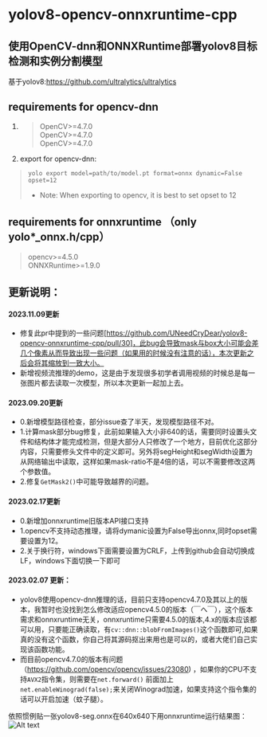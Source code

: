 # yolov8-opencv-onnxruntime-cpp
## 使用OpenCV-dnn和ONNXRuntime部署yolov8目标检测和实例分割模型<br>
基于yolov8:https://github.com/ultralytics/ultralytics

## requirements for opencv-dnn
1. > OpenCV>=4.7.0<br>
OpenCV>=4.7.0<br>
OpenCV>=4.7.0<br>

2. export for opencv-dnn:</br>
> ```yolo export model=path/to/model.pt format=onnx dynamic=False  opset=12```</br>
> + Note: When exporting to opencv, it is best to set opset to 12

## requirements for onnxruntime （only yolo*_onnx.h/cpp）
>opencv>=4.5.0 </br>
ONNXRuntime>=1.9.0 </br>

## 更新说明：
#### 2023.11.09更新<br>
+ 修复此pr中提到的一些问题[https://github.com/UNeedCryDear/yolov8-opencv-onnxruntime-cpp/pull/30]，此bug会导致mask与box大小可能会差几个像素从而导致出现一些问题（如果用的时候没有注意的话），本次更新之后会将其缩放到一致大小。
+ 新增视频流推理的demo，这是由于发现很多初学者调用视频的时候总是每一张图片都去读取一次模型，所以本次更新一起加上去。

#### 2023.09.20更新<br>
+ 0.新增模型路径检查，部分issue查了半天，发现模型路径不对。
+ 1.计算mask部分bug修复，此前如果输入大小非640的话，需要同时设置头文件和结构体才能完成检测，但是大部分人只修改了一个地方，目前优化这部分内容，只需要修头文件中的定义即可。另外将segHeight和segWidth设置为从网络输出中读取，这样如果mask-ratio不是4倍的话，可以不需要修改这两个参数值。
+ 2.修复```GetMask2()```中可能导致越界的问题。<br>


#### 2023.02.17更新<br>
+ 0.新增加onnxruntime旧版本API接口支持
+ 1.opencv不支持动态推理，请将dymanic设置为False导出onnx,同时opset需要设置为12。
+ 2.关于换行符，windows下面需要设置为CRLF，上传到github会自动切换成LF，windows下面切换一下即可<br>

#### 2023.02.07 更新：</br>
+ yolov8使用opencv-dnn推理的话，目前只支持opencv4.7.0及其以上的版本，我暂时也没找到怎么修改适应opencv4.5.0的版本（￣へ￣），这个版本需求和onnxruntime无关，onnxruntime只需要4.5.0的版本,4.x的版本应该都可以用，只要能正确读取，有```cv::dnn::blobFromImages()```这个函数即可,如果真的没有这个函数，你自己将其源码抠出来用也是可以的，或者大佬们自己实现该函数功能。
+ 而目前opencv4.7.0的版本有问题（https://github.com/opencv/opencv/issues/23080) ，如果你的CPU不支持```AVX2```指令集，则需要在```net.forward()``` 前面加上```net.enableWinograd(false);```来关闭Winograd加速，如果支持这个指令集的话可以开启加速（蚊子腿）。

依照惯例贴一张yolov8-seg.onnx在640x640下用onnxruntime运行结果图：
![Alt text](images/bus_out.bmp)
